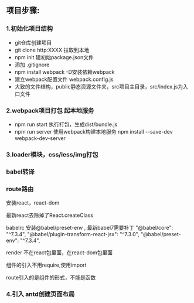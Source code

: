 ## 项目步骤:
### 1.初始化项目结构
  - git仓库创建项目
  - git clone http:XXXX 拉取到本地
  - npm init 建初始package.json文件
  - 添加 .gitignore
  - npm install webpack -D安装依赖webpack
  - 建立webpack配置文件 webpack.config.js
  - 大致的文件结构，public静态资源文件夹，src项目主目录，src/index.js为入口文件

### 2.webpack项目打包 起本地服务
  - npm run start 执行打包，生成dist/bundle.js
  - npm run server 使用webpack构建本地服务 npm install --save-dev webpack-dev-server
### 3.loader模块，css/less/img打包
### babel转译
### route路由
安装react，react-dom

最新react去除掉了React.createClass

babelrc 安装@babel/preset-env ,
最新babel7需要补丁
"@babel/core": "^7.3.4",
"@babel/plugin-transform-react-jsx": "^7.3.0",
"@babel/preset-env": "^7.3.4",

render 不在react包里面，在react-dom包里面

组件的引入不用require,使用import

route引入的是组件的形式，不能是函数

### 4.引入 antd创建页面布局
  